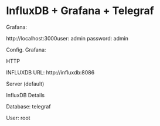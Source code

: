 # InfluxDB + Grafana + Telegraf

Grafana:

http://localhost:3000user: admin  password: admin

Config. Grafana:

HTTP

INFLUXDB
URL: http://influxdb:8086

Server (default)

InfluxDB Details

Database: telegraf

User: root

